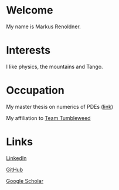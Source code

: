 # Welcome

My name is Markus Renoldner.

# Interests

I like physics, the mountains and Tango.

# Occupation

My master thesis on numerics of PDEs ([link](https://people.math.ethz.ch/~hiptmair/StudentProjects/sp.html#current))

My affiliation to [Team Tumbleweed](https://www.teamtumbleweed.eu/)

# Links
[LinkedIn](https://www.linkedin.com/in/markusrenoldner)

[GitHub](https://github.com/markusrenoldner)

[Google Scholar](https://scholar.google.com/citations?hl=de&user=uIWbpycAAAAJ)
